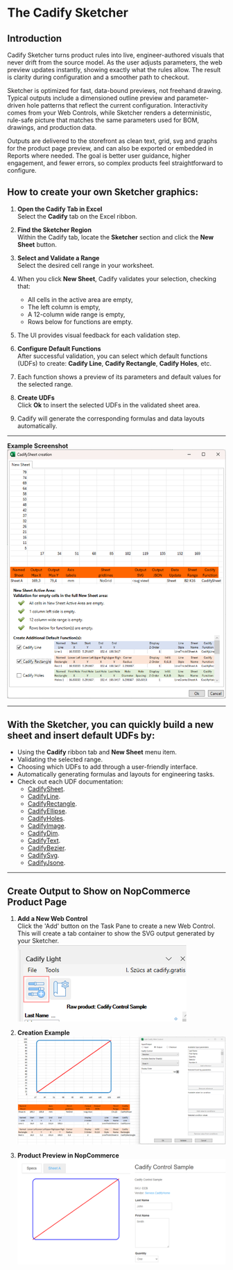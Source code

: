 # The Cadify Sketcher

## Introduction

Cadify Sketcher turns product rules into live, engineer-authored visuals that never drift from the source model. As the user adjusts parameters, the web preview updates instantly, showing exactly what the rules allow. The result is clarity during configuration and a smoother path to checkout.

Sketcher is optimized for fast, data-bound previews, not freehand drawing. Typical outputs include a dimensioned outline preview and parameter-driven hole patterns that reflect the current configuration. Interactivity comes from your Web Controls, while Sketcher renders a deterministic, rule-safe picture that matches the same parameters used for BOM, drawings, and production data.

Outputs are delivered to the storefront as clean text, grid, svg and graphs for the product page preview, and can also be exported or embedded in Reports where needed. The goal is better user guidance, higher engagement, and fewer errors, so complex products feel straightforward to configure.

## How to create your own Sketcher graphics:

1. **Open the Cadify Tab in Excel**  
   Select the **Cadify** tab on the Excel ribbon.

2. **Find the Sketcher Region**  
   Within the Cadify tab, locate the **Sketcher** section and click the **New Sheet** button.

3. **Select and Validate a Range**  
   Select the desired cell range in your worksheet.

4. When you click **New Sheet**, Cadify validates your selection, checking that:
    - All cells in the active area are empty,
    - The left column is empty,
    - A 12-column wide range is empty,
    - Rows below for functions are empty.

5. The UI provides visual feedback for each validation step.

6. **Configure Default Functions**  
   After successful validation, you can select which default functions (UDFs) to create: **Cadify Line**, **Cadify Rectangle**, **Cadify Holes**, etc.

7. Each function shows a preview of its parameters and default values for the selected range.

8. **Create UDFs**  
   Click **Ok** to insert the selected UDFs in the validated sheet area.

9. Cadify will generate the corresponding formulas and data layouts automatically.

---

**Example Screenshot**  
<img src="https://raw.githubusercontent.com/Cadify/Cadify-User-Manual/main/docs/cadify/sketcher/images/image.png" alt="Example">

---

## With the Sketcher, you can quickly build a new sheet and insert default UDFs by:
- Using the **Cadify** ribbon tab and **New Sheet** menu item.
- Validating the selected range.
- Choosing which UDFs to add through a user-friendly interface.
- Automatically generating formulas and layouts for engineering tasks.
- Check out each UDF documentation:
    - [CadifySheet](/sketcher/cadifysheet).
    - [CadifyLine](/sketcher/cadifyline).
    - [CadifyRectangle](/sketcher/cadifyrectangle).
    - [CadifyEllipse](/sketcher/cadifyellipse).
    - [CadifyHoles](/sketcher/cadifyholes).
    - [CadifyImage](/sketcher/cadifyimage).
    - [CadifyDim](/sketcher/cadifydim).
    - [CadifyText](/sketcher/cadifytext).
    - [CadifyBezier](/sketcher/cadifybezier).
    - [CadifySvg](/sketcher/cadifysvg).
    - [CadifyJsone](/sketcher/cadifyjson).

---

## Create Output to Show on NopCommerce Product Page

1. **Add a New Web Control**  
   Click the 'Add' button on the Task Pane to create a new Web Control. This will create a tab container to show the SVG output generated by your Sketcher.  
   <img src="https://raw.githubusercontent.com/Cadify/Cadify-User-Manual/main/docs/cadify/sketcher/images/addControl.png" alt="AddControl">

2. **Creation Example**  
   <img src="https://raw.githubusercontent.com/Cadify/Cadify-User-Manual/main/docs/cadify/sketcher/images/createSvg.png" alt="CreationExample">

3. **Product Preview in NopCommerce**  
   <img src="https://raw.githubusercontent.com/Cadify/Cadify-User-Manual/main/docs/cadify/sketcher/images/nopCpreview.png" alt="ProductPreview">
